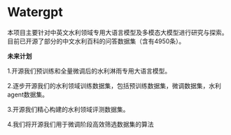 # Watergpt
本项目主要针对中英文水利领域专用大语言模型及多模态大模型进行研究与探索。目前已开源了部分的中文水利百科的问答数据集（含有4950条）。



**未来计划**


1.开源我们预训练和全量微调后的水利淋雨专用大语言模型。

2.逐步开源我们的水利领域训练数据集，包括预训练数据集，微调数据集，水利agent数据集。

3.开源我们精心构建的水利领域评测数据集。

4.我们将开源我们用于微调阶段高效筛选数据集的算法
